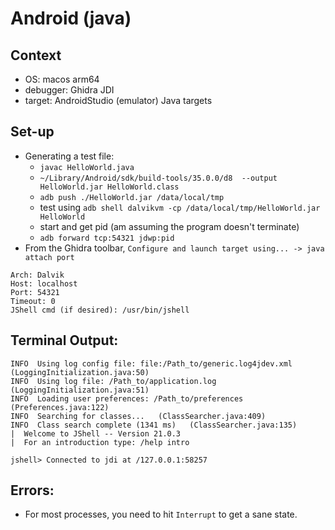 # Android (java)

## Context
- OS: macos arm64
- debugger: Ghidra JDI
- target: AndroidStudio (emulator) Java targets

## Set-up

- Generating a test file: 
	- `javac HelloWorld.java`
	- `~/Library/Android/sdk/build-tools/35.0.0/d8  --output HelloWorld.jar HelloWorld.class`
	- `adb push ./HelloWorld.jar /data/local/tmp`
	- test using `adb shell dalvikvm -cp /data/local/tmp/HelloWorld.jar HelloWorld`
	- start and get pid (am assuming the program doesn't terminate)
	- `adb forward tcp:54321 jdwp:pid`
- From the Ghidra toolbar, `Configure and launch target using... -> java attach port` 
```
Arch: Dalvik
Host: localhost
Port: 54321
Timeout: 0
JShell cmd (if desired): /usr/bin/jshell
```

## Terminal Output:

```
INFO  Using log config file: file:/Path_to/generic.log4jdev.xml   (LoggingInitialization.java:50) 
INFO  Using log file: /Path_to/application.log   (LoggingInitialization.java:51) 
INFO  Loading user preferences: /Path_to/preferences   (Preferences.java:122) 
INFO  Searching for classes...   (ClassSearcher.java:409) 
INFO  Class search complete (1341 ms)   (ClassSearcher.java:135) 
|  Welcome to JShell -- Version 21.0.3
|  For an introduction type: /help intro

jshell> Connected to jdi at /127.0.0.1:58257
```

## Errors:
- For most processes, you need to hit `Interrupt` to get a sane state.
